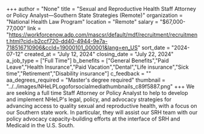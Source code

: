 +++
author = "None"
title = "Sexual and Reproductive Health Staff Attorney or Policy Analyst—Southern State Strategies (Remote)"
organization = "National Health Law Program"
location = "Remote"
salary = "$67,000-77,000"
link = "https://workforcenow.adp.com/mascsr/default/mdf/recruitment/recruitment.html?cid=b2ccf720-dd40-4944-9e7a-718516710906&ccId=19000101_000001&lang=en_US"
sort_date = "2024-07-12"
created_at = "July 12, 2024"
closing_date = "July 22, 2024"
a_job_type = ["Full Time"]
b_benefits = ["General Benefits","Paid Leave","Health Insurance","Paid Vacation","Dental","Life insurance","Sick time","Retirement","Disability insurance"]
c_feedback = ""
aa_degrees_required = "Master's degree required"
thumbnail = "../../images/NHeLPLogoforsocialmediathumbnails_c89f5887.png"
+++
We are seeking a full time Staff Attorney or Policy Analyst to help to develop and implement NHeLP's legal, policy, and advocacy strategies for advancing access to quality sexual and reproductive health, with a focus on our Southern state work. In particular, they will assist our SRH team with our policy advocacy capacity-building efforts at the interface of SRH and Medicaid in the U.S. South. 